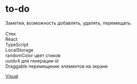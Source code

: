 # to-do

 Заметки, возможность добавлять, удалять, перемещать.<br/>
  <br/> 
Стек <br/>
React<br/>
TypeScript <br/>
LocalStorage <br/>
randomColor цвет стиков <br/>
uuidv4 для генерации id <br/>
Draggable перемещение элементов на экране <br/>

[Visual](https://to-do-5029731pr-kukhmirov.vercel.app/)
